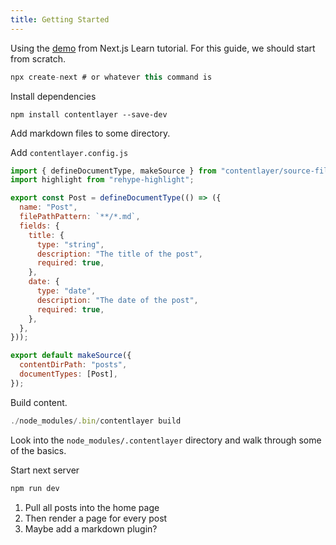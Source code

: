 ```yaml
---
title: Getting Started
---
```


Using the [demo](https://github.com/vercel/next-learn-starter/tree/master/demo) from Next.js Learn tutorial. For this guide, we should start from scratch.

```jsx
npx create-next # or whatever this command is
```

Install dependencies

```
npm install contentlayer --save-dev
```

Add markdown files to some directory.

Add `contentlayer.config.js`

```jsx
import { defineDocumentType, makeSource } from "contentlayer/source-files";
import highlight from "rehype-highlight";

export const Post = defineDocumentType(() => ({
  name: "Post",
  filePathPattern: `**/*.md`,
  fields: {
    title: {
      type: "string",
      description: "The title of the post",
      required: true,
    },
    date: {
      type: "date",
      description: "The date of the post",
      required: true,
    },
  },
}));

export default makeSource({
  contentDirPath: "posts",
  documentTypes: [Post],
});
```

Build content.

```jsx
./node_modules/.bin/contentlayer build
```

Look into the `node_modules/.contentlayer` directory and walk through some of the basics.

Start next server

```jsx
npm run dev
```

1. Pull all posts into the home page
1. Then render a page for every post
1. Maybe add a markdown plugin?
